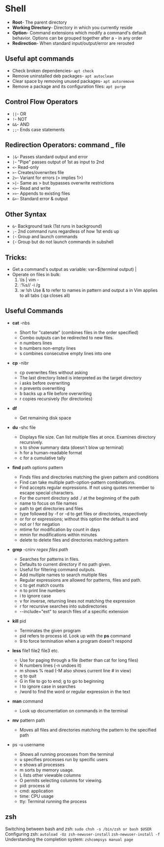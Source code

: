 # Shell

* **Root**- The parent directory
* **Working Directory**- Directory in which you currently reside
* **Option**- Command extensions which modify a command's default behavior. Options can be grouped together after a - in any order
* **Redirection**- When standard input/output/error are rerouted

## Useful apt commands

* Check broken dependencies- `apt check`
* Remove uninstalled deb packages- `apt autoclean`
* Clear space by removing unused packages- `apt autoremove`
* Remove a package and its configuration files: `apt purge`

## Control Flow Operators

* `||`- OR
* `!`- NOT
* `&&`- AND
* `;;`- Ends case statements

## Redirection Operators: command _ file

* `|&`- Passes standard output and error
* `|`- "Pipe" passes output of 1st as input to 2nd
* `<`- Read-only
* `>`- Creates/overwrites file
* `2>`- Variant for errors (> implies 1>)
* `>|`- Same as > but bypasses overwrite restrictions
* `<>`- Read and write
* `>>`- Appends to existing files
* `&>`- Standard error & output

## Other Syntax

* `&`- Background task (1st runs in background)
* `;`- 2nd command runs regardless of how 1st ends up
* `(`- Group and launch commands
* `{`- Group but do not launch commands in subshell

## Tricks:

* Get a command's output as variable: var=$(terminal output) | <command>
* Operate on files in bulk:
    1. \ls | vim -
    2. :%s/<names>/<command> -i <pattern> <output>/g
    3. :w !sh
    Use & to refer to names in pattern and output
    a in Vim applies to all tabs (:qa closes all)

## Useful Commands

* **cat** -nbs
    * Short for "catenate" (combines files in the order specified)
    * Combo outputs can be redirected to new files.
    * n numbers lines
    * b numbers non-empty lines
    * s combines consecutive empty lines into one

* **cp** -nibr
    * cp overwrites files without asking
    * The last directory listed is interpreted as the target directory
    * i asks before overwriting
    * n prevents overwriting
    * b backs up a file before overwriting
    * r copies recursively (for directories)

* **df**
    * Get remaining disk space

* **du** -shc file
    * Displays file size. Can list multiple files at once. Examines directory recursively.
    * s to show summary data (doesn't blow up terminal)
    * h for a human-readable format
    * c for a cumulative tally

* **find** path options pattern
    * Finds files and directories matching the given pattern and conditions
    * Find can take multiple path-option-pattern combinations.
    * Find accepts regular expressions. If not using quotes remember to escape special characters.
    * For the current directory add ./ at the beginning of the path
    * name to focus on file names
    * path to get directories and files
    * type followed by -f or -d to get files or directories, respectively
    * or for or expressions; without this option the default is and
    * not or \! for negation
    * mtime for modification by count in days
    * mmin for modifications within minutes
    * delete to delete files and directories matching pattern

* **grep** -cnirv _regex_  _files_ _path_
    * Searches for patterns in files.
    * Defaults to current directory if no path given.
    * Useful for filtering command outputs.
    * Add multiple names to search multiple files
    * Regular expressions are allowed for patterns, files and path.
    * c to get match counts
    * n to print line numbers
    * i to ignore case
    * v for inverse, returning lines not matching the expression
    * r for recursive searches into subdirectories
    * --include="ext" to search files of a specific extension

* **kill** pid
    * Terminates the given program
    * pid refers to process id. Look up with the **ps** command
    * 9 to force termination when a program doesn't respond

* **less** file1 file2 file3 etc.
    * Use for paging through a file (better than cat for long files)
    * N numbers lines (-n undoes it)
    * m shows % read (-M also shows current line # in view)
    * q to quit
    * G in file to go to end; g to go to beginning
    * I to ignore case in searches
    * /word to find the word or regular expression in the text

* **man** command
    * Look up documentation on commands in the terminal

* **mv** pattern path
    * Moves all files and directories matching the pattern to the specified path

* ps -u username
    * Shows all running processes from the terminal
    * u specifies processes run by specific users
    * e shows all processes
    * m sorts by memory usage.
    * L lists other viewable columns
    * O permits selecting columns for viewing.
    * pid: process id
    * cmd: application
    * time: CPU usage
    * tty: Terminal running the process

## zsh

Switching between bash and zsh: `sudo chsh -s /bin/zsh or bash $USER`
Configuring zsh: `autoload -Uz zsh-newuser-install`
`zsh-newuser-install -f`
Understanding the completion system: `zshcompsys manual page`

